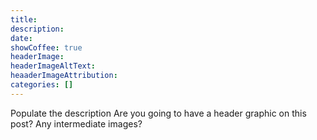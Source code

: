 ```yaml
---
title: 
description: 
date: 
showCoffee: true
headerImage: 
headerImageAltText: 
heaaderImageAttribution:
categories: []
---
```


Populate the description
Are you going to have a header graphic on this post?
Any intermediate images?
